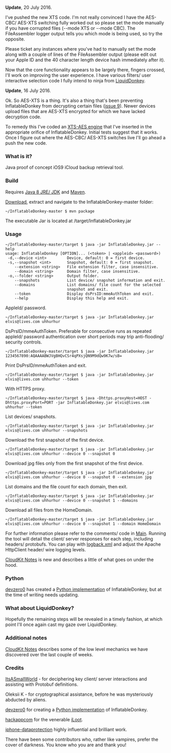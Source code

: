 **Update**, 20 July 2016. 

I've pushed the new XTS code. I'm not really convinced I have the AES-CBC/ AES-XTS switching fully worked out so please set the mode manually if you have corrupted files (--mode XTS or --mode CBC). The FileAssembler logger output tells you which mode is being used, so try the opposite. 

Please ticket any instances where you've had to manually set the mode along with a couple of lines of the FileAssembler output (please edit out your Apple ID and the 40 character length device hash immediately after it).

Now that the core functionality appears to be largely there, fingers crossed, I'll work on improving the user experience. I have various filters/ user interactive selection code I fully intend to ninja from [LiquidDonkey](https://github.com/horrorho/LiquidDonkey).


**Update**, 16 July 2016. 

Ok. So AES-XTS is a thing. It's also a thing that's been preventing InflatableDonkey from decrypting certain files ([issue 9](https://github.com/horrorho/InflatableDonkey/issues/9)). Newer devices upload files that are AES-XTS encrypted for which we have lacked decryption code.

To remedy this I've coded an [XTS-AES engine](https://github.com/horrorho/Java-XTS-AES) that I've inserted in the appropriate orifice of InflatableDonkey. Initial tests suggest that it works. Once I figure out where the AES-CBC/ AES-XTS switches live I'll go ahead a push the new code.


### What is it?
Java proof of concept iOS9 iCloud backup retrieval tool.

### Build
Requires [Java 8 JRE/ JDK](http://www.oracle.com/technetwork/java/javase/downloads/index.html) and [Maven](https://maven.apache.org).

[Download](https://github.com/horrorho/InflatableDonkey/archive/master.zip), extract and navigate to the InflatableDonkey-master folder:

```
~/InflatableDonkey-master $ mvn package
```
The executable Jar is located at /target/InflatableDonkey.jar

### Usage
```
~/InflatableDonkey-master/target $ java -jar InflatableDonkey.jar --help
usage: InflatableDonkey [OPTION]... (<token> | <appleid> <password>)
 -d,--device <int>         Device, default: 0 = first device.
 -s,--snapshot <int>       Snapshot, default: 0 = first snapshot.
    --extension <string>   File extension filter, case insensitive.
    --domain <string>      Domain filter, case insensitive.
 -o,--folder <string>      Output folder.
    --snapshots            List device/ snapshot information and exit.
    --domains              List domains/ file count for the selected
                           snapshot and exit.
    --token                Display dsPrsID:mmeAuthToken and exit.
    --help                 Display this help and exit.
```

AppleId/ password.
```
~/InflatableDonkey-master/target $ java -jar InflatableDonkey.jar elvis@lives.com uhhurhur
```

DsPrsID/mmeAuthToken. Preferable for consecutive runs as repeated appleId/ password authentication over short periods may trip anti-flooding/ security controls.
```
~/InflatableDonkey-master/target $ java -jar InflatableDonkey.jar 1234567890:AQAAAABWJVgBHQvCSr4qPXsjQN9M9dQw9K7w/sB=
```

Print DsPrsID/mmeAuthToken and exit.
```
~/InflatableDonkey-master/target $ java -jar InflatableDonkey.jar elvis@lives.com uhhurhur --token
```

With HTTPS proxy.
```
~/InflatableDonkey-master/target $ java -Dhttps.proxyHost=HOST -Dhttps.proxyPort=PORT -jar InflatableDonkey.jar elvis@lives.com uhhurhur --token
```

List devices/ snapshots.
```
~/InflatableDonkey-master/target $ java -jar InflatableDonkey.jar elvis@lives.com uhhurhur --snapshots
```

Download the first snapshot of the first device.
```
~/InflatableDonkey-master/target $ java -jar InflatableDonkey.jar elvis@lives.com uhhurhur --device 0 --snapshot 0
```

Download jpg files only from the first snapshot of the first device.
```
~/InflatableDonkey-master/target $ java -jar InflatableDonkey.jar elvis@lives.com uhhurhur --device 0 --snapshot 0 --extension jpg
```

List domains and the file count for each domain, then exit.
```
~/InflatableDonkey-master/target $ java -jar InflatableDonkey.jar elvis@lives.com uhhurhur --device 0 --snapshot 1 --domains
```

Download all files from the HomeDomain.
```
~/InflatableDonkey-master/target $ java -jar InflatableDonkey.jar elvis@lives.com uhhurhur --device 0 --snapshot 1 --domain HomeDomain
```


For further information please refer to the comments/ code in [Main](https://github.com/horrorho/InflatableDonkey/blob/master/src/main/java/com/github/horrorho/inflatabledonkey/Main.java). Running the tool will detail the client/ server responses for each step, including headers/ protobufs. You can play with [logback.xml](https://github.com/horrorho/InflatableDonkey/blob/master/src/main/resources/logback.xml) and adjust the Apache HttpClient header/ wire logging levels.

[CloudKit Notes](https://github.com/horrorho/InflatableDonkey/blob/master/CloudKit.md) is new and describes a little of what goes on under the hood.

### Python
[devzero0](https://github.com/devzero0) has created a [Python implementation](https://github.com/devzero0/iOS9_iCloud_POC) of InflatableDonkey, but at the time of writing needs updating.

### What about LiquidDonkey?
Hopefully the remaining steps will be revealed in a timely fashion, at which point I'll once again cast my gaze over LiquidDonkey.

### Additional notes
[CloudKit Notes](https://github.com/horrorho/InflatableDonkey/blob/master/CloudKit.md) describes some of the low level mechanics we have discovered over the last couple of weeks.

### Credits
[ItsASmallWorld](https://github.com/ItsASmallWorld) - for deciphering key client/ server interactions and assisting with Protobuf definitions.

Oleksii K - for cryptographical assistance, before he was mysteriously abducted by aliens.

[devzero0](https://github.com/devzero0) for creating a [Python implementation](https://github.com/devzero0/iOS9_iCloud_POC) of InflatableDonkey.

[hackappcom](https://github.com/hackappcom) for the venerable [iLoot](https://github.com/hackappcom/iloot).

[iphone-dataprotection](https://code.google.com/p/iphone-dataprotection/) highly influential and brilliant work.

There have been some contributors who, rather like vampires, prefer the cover of darkness. You know who you are and thank you!
